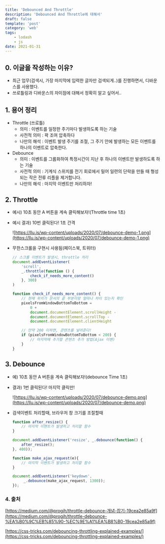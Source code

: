 ```yaml
---
title: 'Debounced And Throttle'
description: 'Debounced And Throttle에 대해서'
draft: false
template: 'post'
category: 'web'
tags:
    - lodash
    - js
date: 2021-01-31
---
```


## 0. 이글을 작성하는 이유?

-   최근 업무(검색시, 가장 마지막에 입력한 글자만 검색되게..)를 진행하면서, 디바운스를 사용했다.
-   쓰로틀링과 디바운스의 차이점에 대해서 정확히 알고 싶어서..

## 1. 용어 정리

-   Throttle (쓰로틀)
    -   의미 : 이벤트를 일정한 주기마다 발생하도록 하는 기술
    -   사전적 의미 : 꽉 조여 압축하다
    -   나만의 해석 : 이벤트 발생 주기를 조절, 그 주기 안에 발생하는 모든 이벤트를 하나의 이벤트로 압축한다.
-   Debounce
    -   의미 : 이벤트를 그룹화하여 특정시간이 지난 후 하나의 이벤트만 발생하도록 하는 기술
    -   사전적 의미 : 기계식 스위치를 전기 회로에서 밀어 일련의 단락을 만들 때 형성되는 작은 전류 리플을 제거합니다.
    -   나만의 해석 : 마지막 이벤트만 처리하자!

## 2. Throttle

-   예시) 10초 동안 A 버튼을 계속 클릭해보자!(Throttle time 1초)
-   예시 결과) 10번 클릭된다! 1초 간격

    ![https://llu.is/wp-content/uploads/2020/07/debounce-demo-1.png](https://llu.is/wp-content/uploads/2020/07/debounce-demo-1.png)

-   무한스크롤을 구현시 사용됨(페이스북, 트위터)

    ```jsx
    // 스크롤 이벤트가 발생시, throttle 처리
    document.addEventListener(
        'scroll',
        _.throttle(function () {
            check_if_needs_more_content()
        }, 300)
    )

    function check_if_needs_more_content() {
        // 현재 위치가 문서의 끝 부분이랑 얼마나 차이 있는지 확인
        pixelsFromWindowBottomToBottom =
            0 +
            document.documentElement.scrollHeight -
            document.documentElement.scrollTop -
            document.documentElement.clientHeight

        // 만약 200 이하면, 콘텐츠를 넣어준다!
        if (pixelsFromWindowBottomToBottom < 200) {
            // 마지막에 추가할 콘텐츠 추가 방법(Ajax 이벤)
        }
    }
    ```

## 3. Debounce

-   예) 10초 동안 A 버튼을 계속 클릭해보자!(debounce Time 1초)
-   결과) 1번 클릭된다! 마지막 클릭만!

    ![https://llu.is/wp-content/uploads/2020/07/debounce-demo.png](https://llu.is/wp-content/uploads/2020/07/debounce-demo.png)

-   검색이벤트 처리할때, 브라우저 창 크기를 조절할때

    ```jsx
    function after_resize() {
    	// 마지막 이벤트가 발생하고 처리할 함수
    }

    document.addEventListener('resize', _.debounce(function() {
        after_resize();
    }, 400));

    function make_ajax_request(e){
    	// 마지막 이벤트가 발생하고 처리할 함수
    }

    document.addEventListener('keydown',
         _.debounce(make_ajax_request, 1300));
    });
    ```

### 4. 출처

[https://medium.com/@progjh/throttle-debounce-개념-잡기-19cea2e85a9f](https://medium.com/@progjh/throttle-debounce-%EA%B0%9C%EB%85%90-%EC%9E%A1%EA%B8%B0-19cea2e85a9f)

[https://css-tricks.com/debouncing-throttling-explained-examples/](https://css-tricks.com/debouncing-throttling-explained-examples/)
